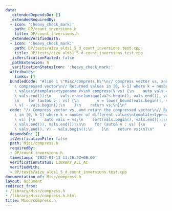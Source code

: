 ```yaml
---
data:
  _extendedDependsOn: []
  _extendedRequiredBy:
  - icon: ':heavy_check_mark:'
    path: DP/count_inversions.h
    title: DP/count_inversions.h
  _extendedVerifiedWith:
  - icon: ':heavy_check_mark:'
    path: DP/tests/aizu_alds1_5_d_count_inversions.test.cpp
    title: DP/tests/aizu_alds1_5_d_count_inversions.test.cpp
  _isVerificationFailed: false
  _pathExtension: h
  _verificationStatusIcon: ':heavy_check_mark:'
  attributes:
    links: []
  bundledCode: "#line 1 \"Misc/compress.h\"\n// Compress vector vs, and return the\
    \ compressed vector\n// Returned values in [0, k-1] where k = number of different\
    \ values\ntemplate<typename V>\nV compress(V vs) {\n    auto vals = vs;\n    sort(vals.begin(),\
    \ vals.end());\n    vals.erase(unique(vals.begin(), vals.end()), vals.end());\n\
    \n    for (auto& v : vs) {\n        v = lower_bound(vals.begin(), vals.end(),\
    \ v) - vals.begin();\n    }\n    return vs;\n}\n"
  code: "// Compress vector vs, and return the compressed vector\n// Returned values\
    \ in [0, k-1] where k = number of different values\ntemplate<typename V>\nV compress(V\
    \ vs) {\n    auto vals = vs;\n    sort(vals.begin(), vals.end());\n    vals.erase(unique(vals.begin(),\
    \ vals.end()), vals.end());\n\n    for (auto& v : vs) {\n        v = lower_bound(vals.begin(),\
    \ vals.end(), v) - vals.begin();\n    }\n    return vs;\n}\n"
  dependsOn: []
  isVerificationFile: false
  path: Misc/compress.h
  requiredBy:
  - DP/count_inversions.h
  timestamp: '2022-01-13 13:16:22+08:00'
  verificationStatus: LIBRARY_ALL_AC
  verifiedWith:
  - DP/tests/aizu_alds1_5_d_count_inversions.test.cpp
documentation_of: Misc/compress.h
layout: document
redirect_from:
- /library/Misc/compress.h
- /library/Misc/compress.h.html
title: Misc/compress.h
---
```

